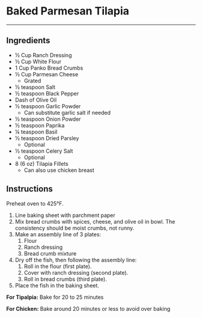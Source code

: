 # Baked Parmesan Tilapia
---
## Ingredients
- ½ Cup Ranch Dressing
- ½ Cup White Flour
- 1 Cup Panko Bread Crumbs
- ½ Cup Parmesan Cheese
  - Grated
- ½ teaspoon Salt
- ½ teaspoon Black Pepper
- Dash of Olive Oil
- ½ teaspoon Garlic Powder
  - Can substitute garlic salt if needed
- ½ teaspoon Onion Powder
- ½ teaspoon Paprika
- ¼ teaspoon Basil
- ½ teaspoon Dried Parsley
  - Optional
- ½ teaspoon Celery Salt
  - Optional
- 8 (6 oz) Tilapia Fillets
  - Can also use chicken breast

## Instructions
Preheat oven to 425°F.

1. Line baking sheet with parchment paper
2. Mix bread crumbs with spices, cheese, and olive oil in bowl. The consistency should be moist crumbs, not runny.
3. Make an assembly line of 3 plates:
   1. Flour
   2. Ranch dressing
   3. Bread crumb mixture
4. Dry off the fish, then following the assembly line:
   1. Roll in the flour (first plate).
   2. Cover with ranch dressing (second plate).
   3. Roll in bread crumbs (third plate).
5. Place the fish in the baking sheet.

**For Tipalpia:** Bake for 20 to 25 minutes

**For Chicken:** Bake around 20 minutes or less to avoid over baking

